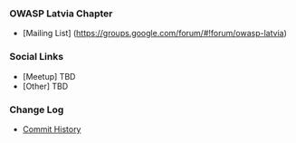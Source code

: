 ### OWASP Latvia Chapter
* [Mailing List] (https://groups.google.com/forum/#!forum/owasp-latvia)

### Social Links
* [Meetup] TBD
* [Other] TBD

### Change Log
* [Commit History](https://github.com/OWASP/www-chapter-latvia/commits/master)
